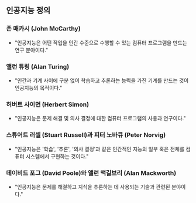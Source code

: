 ## 인공지능 정의

### 존 매카시 (John McCarthy)
- "인공지능은 어떤 작업을 인간 수준으로 수행할 수 있는 컴퓨터 프로그램을 만드는 연구 분야이다." 

### 앨런 튜링 (Alan Turing)
- "인간과 기계 사이에 구분 없이 학습하고 추론하는 능력을 가진 기계를 만드는 것이 인공지능의 목적이다."

### 허버트 사이먼 (Herbert Simon)
- "인공지능은 문제 해결 및 의사 결정에 대한 컴퓨터 프로그램의 사용과 연구이다."

### 스튜어트 러셀 (Stuart Russell)과 피터 노바큐 (Peter Norvig)
- "인공지능은 '학습', '추론', '의사 결정'과 같은 인간적인 지능의 일부 혹은 전체를 컴퓨터 시스템에서 구현하는 것이다."

### 데이비드 포그 (David Poole)와 앨런 맥길브리 (Alan Mackworth)
- "인공지능은 문제를 해결하고 지식을 추론하는 데 사용되는 기술과 관련된 분야이다."

